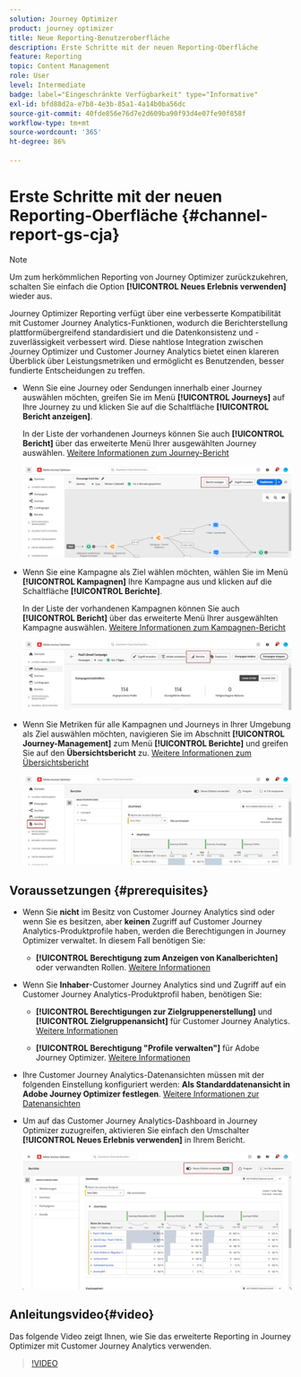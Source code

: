 ```yaml
---
solution: Journey Optimizer
product: journey optimizer
title: Neue Reporting-Benutzeroberfläche
description: Erste Schritte mit der neuen Reporting-Oberfläche
feature: Reporting
topic: Content Management
role: User
level: Intermediate
badge: label="Eingeschränkte Verfügbarkeit" type="Informative"
exl-id: bfd88d2a-e7b8-4e3b-85a1-4a14b0ba56dc
source-git-commit: 40fde856e76d7e2d609ba90f93d4e07fe90f858f
workflow-type: tm+mt
source-wordcount: '365'
ht-degree: 86%

---
```


# Erste Schritte mit der neuen Reporting-Oberfläche {#channel-report-gs-cja}

>[!NOTE]
>
> Um zum herkömmlichen Reporting von Journey Optimizer zurückzukehren, schalten Sie einfach die Option **[!UICONTROL Neues Erlebnis verwenden]** wieder aus.

Journey Optimizer Reporting verfügt über eine verbesserte Kompatibilität mit Customer Journey Analytics-Funktionen, wodurch die Berichterstellung plattformübergreifend standardisiert und die Datenkonsistenz und -zuverlässigkeit verbessert wird. Diese nahtlose Integration zwischen Journey Optimizer und Customer Journey Analytics bietet einen klareren Überblick über Leistungsmetriken und ermöglicht es Benutzenden, besser fundierte Entscheidungen zu treffen.

* Wenn Sie eine Journey oder Sendungen innerhalb einer Journey auswählen möchten, greifen Sie im Menü **[!UICONTROL Journeys]** auf Ihre Journey zu und klicken Sie auf die Schaltfläche **[!UICONTROL Bericht anzeigen]**.

  In der Liste der vorhandenen Journeys können Sie auch **[!UICONTROL Bericht]** über das erweiterte Menü Ihrer ausgewählten Journey auswählen. [Weitere Informationen zum Journey-Bericht](journey-global-report-cja.md)

  ![](assets/gs-cja-report-3.png)

* Wenn Sie eine Kampagne als Ziel wählen möchten, wählen Sie im Menü **[!UICONTROL Kampagnen]** Ihre Kampagne aus und klicken auf die Schaltfläche **[!UICONTROL Berichte]**.

  In der Liste der vorhandenen Kampagnen können Sie auch **[!UICONTROL Bericht]** über das erweiterte Menü Ihrer ausgewählten Kampagne auswählen. [Weitere Informationen zum Kampagnen-Bericht](campaign-global-report-cja.md)

  ![](assets/gs-cja-report-2.png)

* Wenn Sie Metriken für alle Kampagnen und Journeys in Ihrer Umgebung als Ziel auswählen möchten, navigieren Sie im Abschnitt **[!UICONTROL Journey-Management]** zum Menü **[!UICONTROL Berichte]** und greifen Sie auf den **Übersichtsbericht** zu. [Weitere Informationen zum Übersichtsbericht](channel-report-cja.md)

  ![](assets/gs-cja-report-1.png)

## Voraussetzungen {#prerequisites}

* Wenn Sie **nicht** im Besitz von Customer Journey Analytics sind oder wenn Sie es besitzen, aber **keinen** Zugriff auf Customer Journey Analytics-Produktprofile haben, werden die Berechtigungen in Journey Optimizer verwaltet. In diesem Fall benötigen Sie:

   * **[!UICONTROL Berechtigung zum Anzeigen von Kanalberichten]** oder verwandten Rollen. [Weitere Informationen](../administration/permissions.md)

* Wenn Sie **Inhaber**-Customer Journey Analytics sind und Zugriff auf ein Customer Journey Analytics-Produktprofil haben, benötigen Sie:

   * **[!UICONTROL Berechtigungen zur Zielgruppenerstellung]** und **[!UICONTROL Zielgruppenansicht]** für Customer Journey Analytics. [Weitere Informationen](https://experienceleague.adobe.com/de/docs/analytics-platform/using/technotes/access-control)

   * **[!UICONTROL Berechtigung &quot;Profile verwalten&quot;]** für Adobe Journey Optimizer. [Weitere Informationen](../administration/permissions.md)

* Ihre Customer Journey Analytics-Datenansichten müssen mit der folgenden Einstellung konfiguriert werden: **Als Standarddatenansicht in Adobe Journey Optimizer festlegen**. [Weitere Informationen zur Datenansichten](https://experienceleague.adobe.com/de/docs/analytics-platform/using/cja-dataviews/create-dataview)

* Um auf das Customer Journey Analytics-Dashboard in Journey Optimizer zuzugreifen, aktivieren Sie einfach den Umschalter **[!UICONTROL Neues Erlebnis verwenden]** in Ihrem Bericht.

  ![](assets/cja-option.png)

## Anleitungsvideo{#video}

Das folgende Video zeigt Ihnen, wie Sie das erweiterte Reporting in Journey Optimizer mit Customer Journey Analytics verwenden.

>[!VIDEO](https://video.tv.adobe.com/v/3430413)